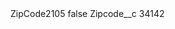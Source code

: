 <?xml version="1.0" encoding="UTF-8"?>
<CustomMetadata xmlns="http://soap.sforce.com/2006/04/metadata" xmlns:xsi="http://www.w3.org/2001/XMLSchema-instance" xmlns:xsd="http://www.w3.org/2001/XMLSchema">
    <label>ZipCode2105</label>
    <protected>false</protected>
    <values>
        <field>Zipcode__c</field>
        <value xsi:type="xsd:string">34142</value>
    </values>
</CustomMetadata>
